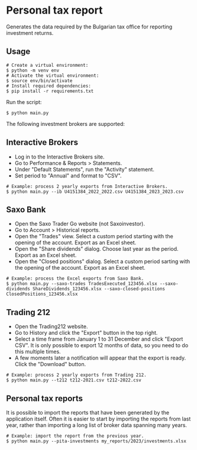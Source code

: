 Personal tax report
===================

Generates the data required by the Bulgarian tax office for reporting
investment returns.


Usage
-----

```
# Create a virtual environment:
$ python -m venv env
# Activate the virtual environment:
$ source env/bin/activate
# Install required dependencies:
$ pip install -r requirements.txt
```

Run the script:

```
$ python main.py
```

The following investment brokers are supported:


Interactive Brokers
-------------------

* Log in to the Interactive Brokers site.
* Go to Performance & Reports > Statements.
* Under "Default Statements", run the "Activity" statement.
* Set period to "Annual" and format to "CSV".

```
# Example: process 2 yearly exports from Interactive Brokers.
$ python main.py --ib U4151384_2022_2022.csv U4151384_2023_2023.csv
```


Saxo Bank
---------

* Open the Saxo Trader Go website (not Saxoinvestor).
* Go to Account > Historical reports.
* Open the "Trades" view. Select a custom period starting with the opening of
  the account. Export as an Excel sheet.
* Open the "Share dividends" dialog. Choose last year as the period. Export as
  an Excel sheet.
* Open the "Closed positions" dialog. Select a custom period sarting with the
  opening of the account. Export as an Excel sheet.

```
# Example: process the Excel exports from Saxo Bank.
$ python main.py --saxo-trades TradesExecuted_123456.xlsx --saxo-dividends ShareDividends_123456.xlsx --saxo-closed-positions ClosedPositions_123456.xlsx
```


Trading 212
-----------

* Open the Trading212 website.
* Go to History and click the "Export" button in the top right.
* Select a time frame from January 1 to 31 December and click "Export CSV". It is only possible to export 12 months of
  data, so you need to do this multiple times.
* A few moments later a notification will appear that the export is ready. Click the "Download" button.

```
# Example: process 2 yearly exports from Trading 212.
$ python main.py --t212 t212-2021.csv t212-2022.csv
```


Personal tax reports
--------------------

It is possible to import the reports that have been generated by the application
itself. Often it is easier to start by importing the reports from last year,
rather than importing a long list of broker data spanning many years.

```
# Example: import the report from the previous year.
$ python main.py --pita-investments my_reports/2023/investments.xlsx
```
